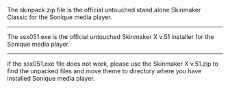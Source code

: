 The skinpack.zip file is the official untouched
stand alone Skinmaker Classic for the Sonique media player.

----------------------------------------------------

The ssx051.exe is the official untouched Skinmaker X v.51
installer for the Sonique media player.

----------------------------------------------------

If the ssx051.exe file does not work, please use the
Skinmaker X v.51.zip to find the unpacked files and
move theme to directory where you have installed
Sonique media player.
